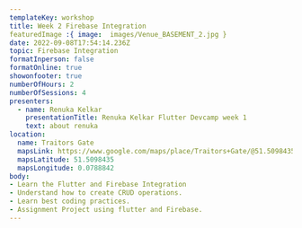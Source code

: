 ```yaml
---
templateKey: workshop
title: Week 2 Firebase Integration
featuredImage :{ image:  images/Venue_BASEMENT_2.jpg }
date: 2022-09-08T17:54:14.236Z
topic: Firebase Integration
formatInperson: false
formatOnline: true
showonfooter: true
numberOfHours: 2
numberOfSessions: 4
presenters:
  - name: Renuka Kelkar
    presentationTitle: Renuka Kelkar Flutter Devcamp week 1
    text: about renuka
location:
  name: Traitors Gate
  mapsLink: https://www.google.com/maps/place/Traitors+Gate/@51.5098435,-0.0788842,19z/data=!4m5!3m4!1s0x4876030dd752a1c5:0x4a35f7c87ee9c96!8m2!3d51.5098435!4d-0.0784241
  mapsLatitude: 51.5098435
  mapsLongitude: 0.0788842
body:
- Learn the Flutter and Firebase Integration
- Understand how to create CRUD operations.
- Learn best coding practices.
- Assignment Project using flutter and Firebase.
---
```

